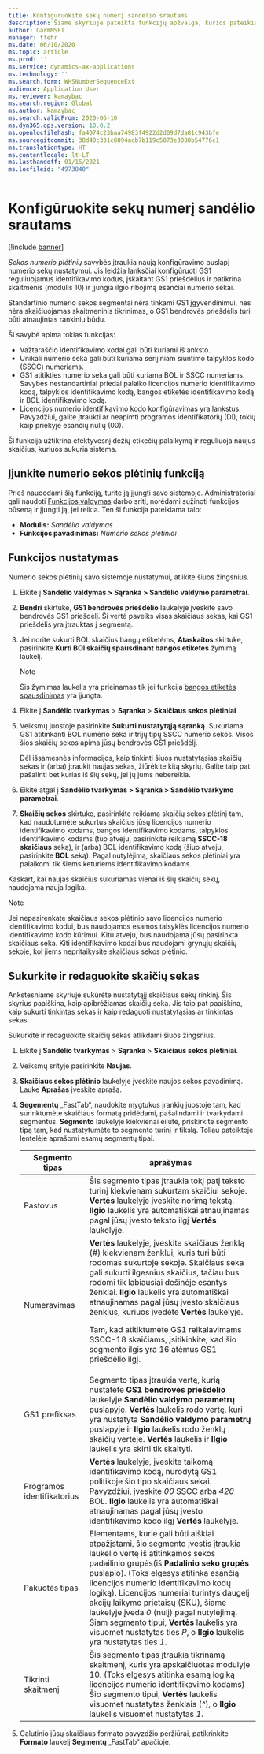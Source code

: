 ```yaml
---
title: Konfigūruokite sekų numerį sandėlio srautams
description: Šiame skyriuje pateikta funkcijų apžvalga, kurios pateikia sekos numerio plėtinius licencijos numerio identifikavimo kodui, bangos etiketės identifikavimo kodui, talpyklos identifikavimo kodui ir važtaraščio identifikavimo kodui.
author: GarmMSFT
manager: tfehr
ms.date: 06/10/2020
ms.topic: article
ms.prod: ''
ms.service: dynamics-ax-applications
ms.technology: ''
ms.search.form: WHSNumberSequenceExt
audience: Application User
ms.reviewer: kamaybac
ms.search.region: Global
ms.author: kamaybac
ms.search.validFrom: 2020-06-10
ms.dyn365.ops.version: 10.0.2
ms.openlocfilehash: fa4074c23baa74983f4922d2d09d7da81c943bfe
ms.sourcegitcommit: 38d40c331c8894acb7b119c5073e3088b54776c1
ms.translationtype: HT
ms.contentlocale: lt-LT
ms.lasthandoff: 01/15/2021
ms.locfileid: "4973840"
---
```

# <a name="configure-number-sequences-for-warehouse-flows"></a>Konfigūruokite sekų numerį sandėlio srautams

[!include [banner](../includes/banner.md)]

*Sekos numerio plėtinių* savybės įtraukia naują konfigūravimo puslapį numerio sekų nustatymui. Jis leidžia lanksčiai konfigūruoti GS1 reguliuojamus identifikavimo kodus, įskaitant GS1 priešdėlius ir patikrina skaitmenis (modulis 10) ir įjungia ilgio ribojimą esančiai numerio sekai.

Standartinio numerio sekos segmentai nėra tinkami GS1 įgyvendinimui, nes nėra skaičiuojamas skaitmeninis tikrinimas, o GS1 bendrovės priešdėlis turi būti atnaujintas rankiniu būdu.

Ši savybė apima tokias funkcijas:

- Važtaraščio identifikavimo kodai gali būti kuriami iš anksto.
- Unikali numerio seka gali būti kuriama serijiniam siuntimo talpyklos kodo (SSCC) numeriams.
- GS1 atitikties numerio seka gali būti kuriama BOL ir SSCC numeriams. Savybės nestandartiniai priedai palaiko licencijos numerio identifikavimo kodą, talpyklos identifikavimo kodą, bangos etiketės identifikavimo kodą ir BOL identifikavimo kodą.
- Licencijos numerio identifikavimo kodo konfigūravimas yra lankstus. Pavyzdžiui, galite įtraukti ar neapimti programos identifikatorių (DI), tokių kaip priekyje esančių nulių (00).

Ši funkcija užtikrina efektyvesnį dėžių etikečių palaikymą ir reguliuoja naujus skaičius, kuriuos sukuria sistema.

## <a name="turn-on-the-number-sequence-extensions-feature"></a>Įjunkite numerio sekos plėtinių funkciją

Prieš naudodami šią funkciją, turite ją įjungti savo sistemoje. Administratoriai gali naudoti [Funkcijos valdymas](../../fin-ops-core/fin-ops/get-started/feature-management/feature-management-overview.md) darbo sritį, norėdami sužinoti funkcijos būseną ir įjungti ją, jei reikia. Ten ši funkcija pateikiama taip:

- **Modulis:** *Sandėlio valdymas*
- **Funkcijos pavadinimas:** *Numerio sekos plėtiniai*

## <a name="set-up-the-feature"></a>Funkcijos nustatymas

Numerio sekos plėtinių savo sistemoje nustatymui, atlikite šiuos žingsnius.

1. Eikite į **Sandėlio valdymas \> Sąranka \> Sandėlio valdymo parametrai**.
1. **Bendri** skirtuke, **GS1 bendrovės priešdėlio** laukelyje įveskite savo bendrovės GS1 priešdėlį. Ši vertė paveiks visas skaičiaus sekas, kai GS1 priešdėlis yra įtrauktas į segmentą.
1. Jei norite sukurti BOL skaičius bangų etiketėms, **Ataskaitos** skirtuke, pasirinkite **Kurti BOl skaičių spausdinant bangos etiketes** žymimą laukelį.

    > [!NOTE]
    > Šis žymimas laukelis yra prieinamas tik jei funkcija [bangos etiketės spausdinimas](configure-wave-label-printing.md) yra įjungta.

1. Eikite į  **Sandėlio tvarkymas** \> **Sąranka** \> **Skaičiaus sekos plėtiniai**
1. Veiksmų juostoje pasirinkite **Sukurti nustatytąją sąranką**. Sukuriama GS1 atitinkanti BOL numerio seka ir trijų tipų SSCC numerio sekos. Visos šios skaičių sekos apima jūsų bendrovės GS1 priešdėlį.

    Dėl išsamesnės informacijos, kaip tinkinti šiuos nustatytąsias skaičių sekas ir (arba) įtraukit naujas sekas, žiūrėkite kitą skyrių. Galite taip pat pašalinti bet kurias iš šių sekų, jei jų jums nebereikia.

1. Eikite atgal į **Sandėlio tvarkymas \> Sąranka \> Sandėlio tvarkymo parametrai**.
1. **Skaičių sekos** skirtuke, pasirinkite reikiamą skaičių sekos plėtinį tam, kad naudotumėte sukurtus skaičius jūsų licencijos numerio identifikavimo kodams, bangos identifikavimo kodams, talpyklos identifikavimo kodams (tuo atveju, pasirinkite reikiamą **SSCC-18 skaičiaus** seką), ir (arba) BOL identifikavimo kodą (šiuo atveju, pasirinkite **BOL** seką). Pagal nutylėjimą, skaičiaus sekos plėtiniai yra palaikomi tik šiems keturiems identifikavimo kodams.

Kaskart, kai naujas skaičius sukuriamas vienai iš šių skaičių sekų, naudojama nauja logika.

> [!NOTE]
> Jei nepasirenkate skaičiaus sekos plėtinio savo licencijos numerio identifikavimo kodui, bus naudojamos esamos taisyklės licencijos numerio identifikavimo kodo kūrimui. Kitu atveju, bus naudojama jūsų pasirinkta skaičiaus seka. Kiti identifikavimo kodai bus naudojami grynųjų skaičių sekoje, kol jiems nepritaikysite skaičiaus sekos plėtinio.

## <a name="create-and-edit-number-sequences"></a>Sukurkite ir redaguokite skaičių sekas

Ankstesniame skyriuje sukūrėte nustatytąjį skaičiaus sekų rinkinį. Šis skyrius paaiškina, kaip apibrėžiamas skaičių seka. Jis taip pat paaiškina, kaip sukurti tinkintas sekas ir kaip redaguoti nustatytąsias ar tinkintas sekas.

Sukurkite ir redaguokite skaičių sekas atlikdami šiuos žingsnius.

1. Eikite į  **Sandėlio tvarkymas** \> **Sąranka** \> **Skaičiaus sekos plėtiniai**.
1. Veiksmų srityje pasirinkite **Naujas**.
1. **Skaičiaus sekos plėtinio** laukelyje įveskite naujos sekos pavadinimą. Lauke **Aprašas** įveskite aprašą.
1. **Segementų** „FastTab“, naudokite mygtukus įrankių juostoje tam, kad surinktumėte skaičiaus formatą pridėdami, pašalindami ir tvarkydami segmentus. **Segmento** laukelyje kiekvienai eilute, priskirkite segmento tipą tam, kad nustatytumėte to segmento turinį ir tikslą. Toliau pateiktoje lentelėje aprašomi esamų segmentų tipai.

    | Segmento tipas | aprašymas |
    |---|---|
    | Pastovus | Šis segmento tipas įtraukia tokį patį teksto turinį kiekvienam sukurtam skaičiui sekoje. **Vertės** laukelyje įveskite norimą tekstą. **Ilgio** laukelis yra automatiškai atnaujinamas pagal jūsų įvesto teksto ilgį **Vertės** laukelyje. |
    | Numeravimas | **Vertės** laukelyje, įveskite skaičiaus ženklą (*\#*) kiekvienam ženklui, kuris turi būti rodomas sukurtoje sekoje. Skaičiaus seka gali sukurti ilgesnius skaičius, tačiau bus rodomi tik labiausiai dešinėje esantys ženklai. **Ilgio** laukelis yra automatiškai atnaujinamas pagal jūsų įvesto skaičiaus ženklus, kuriuos įvedėte **Vertės** laukelyje.<p>Tam, kad atitiktumėte GS1 reikalavimams SSCC-18 skaičiams, įsitikinkite, kad šio segmento ilgis yra 16 atėmus GS1 priešdėlio ilgį.</p> |
    | GS1 prefiksas | Segmento tipas įtraukia vertę, kurią nustatėte **GS1 bendrovės priešdėlio** laukelyje **Sandėlio valdymo parametrų** puslapyje. **Vertės** laukelis rodo vertę, kuri yra nustatyta **Sandėlio valdymo parametrų** puslapyje ir **Ilgio** laukelis rodo ženklų skaičių vertėje. **Vertės** laukelis ir **Ilgio** laukelis yra skirti tik skaityti. |
    | Programos identifikatorius | **Vertės** laukelyje, įveskite taikomą identifikavimo kodą, nurodytą GS1 politikoje šio tipo skaičiaus sekai. Pavyzdžiui, įveskite *00* SSCC arba *420* BOL. **Ilgio** laukelis yra automatiškai atnaujinamas pagal jūsų įvesto identifikavimo kodo ilgį **Vertės** laukelyje. |
    | Pakuotės tipas | Elementams, kurie gali būti aiškiai atpažįstami, šio segmento įvestis įtraukia laukelio vertę iš atitinkamos sekos padailinio grupės(iš **Padalinio seko grupės** puslapio). (Toks elgesys atitinka esančią licencijos numerio identifikavimo kodų logiką). Licencijos numeriai turintys daugelį akcijų laikymo prietaisų (SKU), šiame laukelyje įveda *0* (nulį) pagal nutylėjimą. Šiam segmento tipui, **Vertės** laukelis yra visuomet nustatytas ties *P*, o **Ilgio** laukelis yra nustatytas ties *1*.|
    | Tikrinti skaitmenį | Šis segmento tipas įtraukia tikrinamą skaitmenį, kuris yra apskaičiuotas modulyje 10. (Toks elgesys atitinka esamą logiką licencijos numerio identifikavimo kodams) Šio segmento tipui, **Vertės** laukelis visuomet nustatytas ženklais (*^*), o **Ilgio** laukelis visuomet nustatytas *1*. |

1. Galutinio jūsų skaičiaus formato pavyzdžio peržiūrai, patikrinkite **Formato** laukelį **Segmentų** „FastTab“ apačioje.
